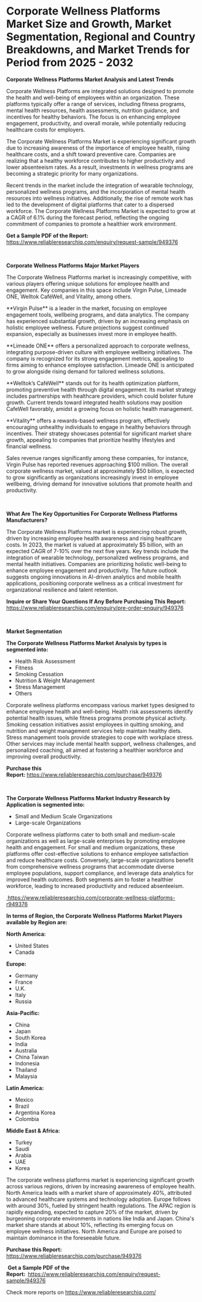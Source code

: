 <p><h1>Corporate Wellness Platforms Market Size and Growth, Market Segmentation, Regional and Country Breakdowns, and Market Trends for Period from 2025 -  2032</h1></p><p><strong>Corporate Wellness Platforms Market Analysis and Latest Trends</strong></p>
<p><p>Corporate Wellness Platforms are integrated solutions designed to promote the health and well-being of employees within an organization. These platforms typically offer a range of services, including fitness programs, mental health resources, health assessments, nutrition guidance, and incentives for healthy behaviors. The focus is on enhancing employee engagement, productivity, and overall morale, while potentially reducing healthcare costs for employers.</p><p>The Corporate Wellness Platforms Market is experiencing significant growth due to increasing awareness of the importance of employee health, rising healthcare costs, and a shift toward preventive care. Companies are realizing that a healthy workforce contributes to higher productivity and lower absenteeism rates. As a result, investments in wellness programs are becoming a strategic priority for many organizations.</p><p>Recent trends in the market include the integration of wearable technology, personalized wellness programs, and the incorporation of mental health resources into wellness initiatives. Additionally, the rise of remote work has led to the development of digital platforms that cater to a dispersed workforce. The Corporate Wellness Platforms Market is expected to grow at a CAGR of 6.1% during the forecast period, reflecting the ongoing commitment of companies to promote a healthier work environment.</p></p>
<p><strong>Get a Sample PDF of the Report:&nbsp;</strong> <a href="https://www.reliableresearchiq.com/enquiry/request-sample/949376?utm_campaign=3027&utm_medium=2&utm_source=Github&utm_content=ia&utm_term=06032025&utm_id=corporate-wellness-platforms">https://www.reliableresearchiq.com/enquiry/request-sample/949376</a></p>
<p>&nbsp;</p>
<p><strong>Corporate Wellness Platforms Major Market Players</strong></p>
<p><p>The Corporate Wellness Platforms market is increasingly competitive, with various players offering unique solutions for employee health and engagement. Key companies in this space include Virgin Pulse, Limeade ONE, Welltok CaféWell, and Vitality, among others.</p><p>**Virgin Pulse** is a leader in the market, focusing on employee engagement tools, wellbeing programs, and data analytics. The company has experienced substantial growth, driven by an increasing emphasis on holistic employee wellness. Future projections suggest continued expansion, especially as businesses invest more in employee health.</p><p>**Limeade ONE** offers a personalized approach to corporate wellness, integrating purpose-driven culture with employee wellbeing initiatives. The company is recognized for its strong engagement metrics, appealing to firms aiming to enhance employee satisfaction. Limeade ONE is anticipated to grow alongside rising demand for tailored wellness solutions.</p><p>**Welltok’s CaféWell** stands out for its health optimization platform, promoting preventive health through digital engagement. Its market strategy includes partnerships with healthcare providers, which could bolster future growth. Current trends toward integrated health solutions may position CafeWell favorably, amidst a growing focus on holistic health management.</p><p>**Vitality** offers a rewards-based wellness program, effectively encouraging unhealthy individuals to engage in healthy behaviors through incentives. Their strategy showcases potential for significant market share growth, appealing to companies that prioritize healthy lifestyles and financial wellness.</p><p>Sales revenue ranges significantly among these companies, for instance, Virgin Pulse has reported revenues approaching $100 million. The overall corporate wellness market, valued at approximately $50 billion, is expected to grow significantly as organizations increasingly invest in employee wellbeing, driving demand for innovative solutions that promote health and productivity.</p></p>
<p>&nbsp;</p>
<p><strong>What Are The Key Opportunities For Corporate Wellness Platforms Manufacturers?</strong></p>
<p><p>The Corporate Wellness Platforms market is experiencing robust growth, driven by increasing employee health awareness and rising healthcare costs. In 2023, the market is valued at approximately $5 billion, with an expected CAGR of 7-10% over the next five years. Key trends include the integration of wearable technology, personalized wellness programs, and mental health initiatives. Companies are prioritizing holistic well-being to enhance employee engagement and productivity. The future outlook suggests ongoing innovations in AI-driven analytics and mobile health applications, positioning corporate wellness as a critical investment for organizational resilience and talent retention.</p></p>
<p><strong>Inquire or Share Your Questions If Any Before Purchasing This Report:</strong> <a href="https://www.reliableresearchiq.com/enquiry/pre-order-enquiry/949376?utm_campaign=3027&utm_medium=2&utm_source=Github&utm_content=ia&utm_term=06032025&utm_id=corporate-wellness-platforms">https://www.reliableresearchiq.com/enquiry/pre-order-enquiry/949376</a></p>
<p>&nbsp;</p>
<p><strong>Market Segmentation</strong></p>
<p><strong>The Corporate Wellness Platforms Market Analysis by types is segmented into:</strong></p>
<p><ul><li>Health Risk Assessment</li><li>Fitness</li><li>Smoking Cessation</li><li>Nutrition & Weight Management</li><li>Stress Management</li><li>Others</li></ul></p>
<p><p>Corporate wellness platforms encompass various market types designed to enhance employee health and well-being. Health risk assessments identify potential health issues, while fitness programs promote physical activity. Smoking cessation initiatives assist employees in quitting smoking, and nutrition and weight management services help maintain healthy diets. Stress management tools provide strategies to cope with workplace stress. Other services may include mental health support, wellness challenges, and personalized coaching, all aimed at fostering a healthier workforce and improving overall productivity.</p></p>
<p><strong>Purchase this Report:&nbsp;</strong><a href="https://www.reliableresearchiq.com/purchase/949376?utm_campaign=3027&utm_medium=2&utm_source=Github&utm_content=ia&utm_term=06032025&utm_id=corporate-wellness-platforms">https://www.reliableresearchiq.com/purchase/949376</a></p>
<p>&nbsp;</p>
<p><strong>The Corporate Wellness Platforms Market Industry Research by Application is segmented into:</strong></p>
<p><ul><li>Small and Medium Scale Organizations</li><li>Large-scale Organizations</li></ul></p>
<p><p>Corporate wellness platforms cater to both small and medium-scale organizations as well as large-scale enterprises by promoting employee health and engagement. For small and medium organizations, these platforms offer cost-effective solutions to enhance employee satisfaction and reduce healthcare costs. Conversely, large-scale organizations benefit from comprehensive wellness programs that accommodate diverse employee populations, support compliance, and leverage data analytics for improved health outcomes. Both segments aim to foster a healthier workforce, leading to increased productivity and reduced absenteeism.</p></p>
<p><a href="https://www.reliableresearchiq.com/corporate-wellness-platforms-r949376?utm_campaign=3027&utm_medium=2&utm_source=Github&utm_content=ia&utm_term=06032025&utm_id=corporate-wellness-platforms">&nbsp;https://www.reliableresearchiq.com/corporate-wellness-platforms-r949376</a></p>
<p><strong>In terms of Region, the Corporate Wellness Platforms Market Players available by Region are:</strong></p>
<p>
    <p> <strong> North America: </strong>
        <ul>
            <li>United States</li>
            <li>Canada</li>
        </ul>
        </p> 
    <p> <strong> Europe: </strong>
        <ul>
            <li>Germany</li>
            <li>France</li>
            <li>U.K.</li>
            <li>Italy</li>
            <li>Russia</li>
        </ul>
        </p> 
    <p> <strong> Asia-Pacific: </strong>
        <ul>
            <li>China</li>
            <li>Japan</li>
            <li>South Korea</li>
            <li>India</li>
            <li>Australia</li>
            <li>China Taiwan</li>
            <li>Indonesia</li>
            <li>Thailand</li>
            <li>Malaysia</li>
        </ul>
        </p> 
    <p> <strong> Latin America: </strong>
        <ul>
            <li>Mexico</li>
            <li>Brazil</li>
            <li>Argentina Korea</li>
            <li>Colombia</li>
        </ul>
        </p> 
    <p> <strong> Middle East & Africa: </strong>
        <ul>
            <li>Turkey</li>
            <li>Saudi</li>
            <li>Arabia</li>
            <li>UAE</li>
            <li>Korea</li>
        </ul>
    </p>
    </p>
<p><p>The corporate wellness platforms market is experiencing significant growth across various regions, driven by increasing awareness of employee health. North America leads with a market share of approximately 40%, attributed to advanced healthcare systems and technology adoption. Europe follows with around 30%, fueled by stringent health regulations. The APAC region is rapidly expanding, expected to capture 20% of the market, driven by burgeoning corporate environments in nations like India and Japan. China's market share stands at about 10%, reflecting its emerging focus on employee wellness initiatives. North America and Europe are poised to maintain dominance in the foreseeable future.</p></p>
<p><strong>Purchase this Report: </strong><a href="https://www.reliableresearchiq.com/purchase/949376?utm_campaign=3027&utm_medium=2&utm_source=Github&utm_content=ia&utm_term=06032025&utm_id=corporate-wellness-platforms">https://www.reliableresearchiq.com/purchase/949376</a></p>
<p>&nbsp;<strong>Get a Sample PDF of the Report:&nbsp;&nbsp;</strong><a href="https://www.reliableresearchiq.com/enquiry/request-sample/949376?utm_campaign=3027&utm_medium=2&utm_source=Github&utm_content=ia&utm_term=06032025&utm_id=corporate-wellness-platforms">https://www.reliableresearchiq.com/enquiry/request-sample/949376</a></p>
<p><strong></strong></p>
<p>Check more reports on <a href="https://www.reliableresearchiq.com/?utm_campaign=3027&utm_medium=2&utm_source=Github&utm_content=ia&utm_term=06032025&utm_id=corporate-wellness-platforms">https://www.reliableresearchiq.com/</a></p>